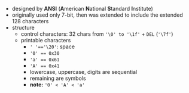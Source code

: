 - designed by **ANSI** (**A**merican **N**ational **S**tandard **I**nstitute)
- originally used only 7-bit, then was extended to include the extended 128 characters
- structure
	- control characters: 32 chars from `'\0' to '\1f'` + `DEL` (`'\7f'`)
	- printable characters
		- `' '=='\20'`: space
		- `'0' == 0x30`
		- `'a' == 0x61`
		- `'A' == 0x41`
		- lowercase, uppercase, digits are sequential
		- remaining are symbols
		- **note:** `'0' < 'A' < 'a'`
